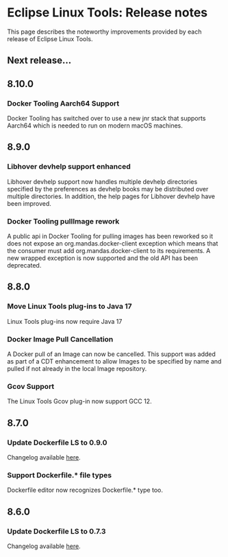 # Eclipse Linux Tools: Release notes

This page describes the noteworthy improvements provided by each release of Eclipse Linux Tools.

## Next release...

## 8.10.0

### Docker Tooling Aarch64 Support

Docker Tooling has switched over to use a new jnr stack that supports Aarch64 which is
needed to run on modern macOS machines.

## 8.9.0

### Libhover devhelp support enhanced

Libhover devhelp support now handles multiple devhelp directories specified by the preferences
as devhelp books may be distributed over multiple directories.  In addition, the help pages
for Libhover devhelp have been improved.

### Docker Tooling pullImage rework

A public api in Docker Tooling for pulling images has been reworked so it does not expose
an org.mandas.docker-client exception which means that the consumer must add org.mandas.docker-client
to its requirements.  A new wrapped exception is now supported and the old API has been deprecated.

## 8.8.0

### Move Linux Tools plug-ins to Java 17

Linux Tools plug-ins now require Java 17

### Docker Image Pull Cancellation

A Docker pull of an Image can now be cancelled.  This support was added
as part of a CDT enhancement to allow Images to be specified by name and
pulled if not already in the local Image repository.

### Gcov Support

The Linux Tools Gcov plug-in now support GCC 12.

## 8.7.0

### Update Dockerfile LS to 0.9.0

Changelog available [here](https://github.com/rcjsuen/dockerfile-language-server-nodejs/blob/master/CHANGELOG.md#090---2022-05-04).

### Support Dockerfile.* file types

Dockerfile editor now recognizes Dockerfile.* type too.

## 8.6.0

### Update Dockerfile LS to 0.7.3

Changelog available [here](https://github.com/rcjsuen/dockerfile-language-server-nodejs/blob/master/CHANGELOG.md#073---2021-12-12).
